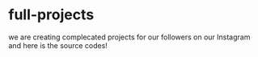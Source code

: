# full-projects
we are creating complecated projects for our followers on our Instagram and here is the source codes!
